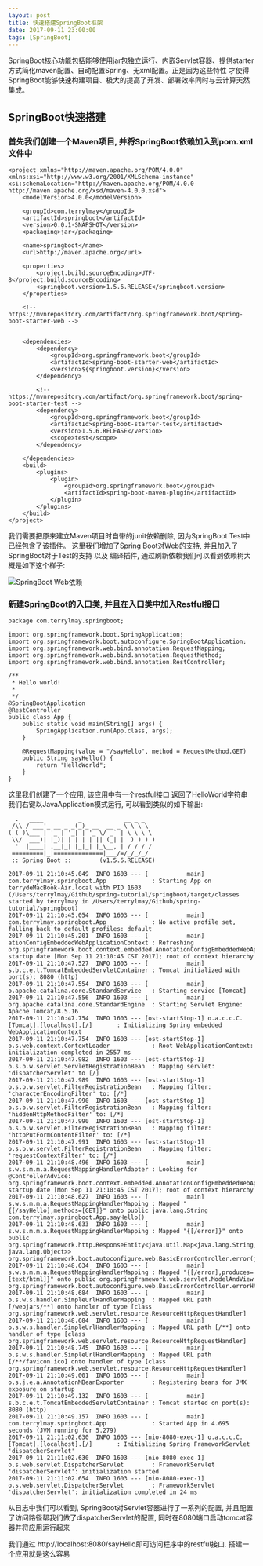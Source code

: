 ```yaml
---
layout: post
title: 快速搭建SpringBoot框架
date: 2017-09-11 23:00:00
tags: [SpringBoot]
---
```


SpringBoot核心功能包括能够使用jar包独立运行、内嵌Servlet容器、提供starter方式简化maven配置、自动配置Spring、无xml配置。正是因为这些特性 才使得SpringBoot能够快速构建项目、极大的提高了开发、部署效率同时与云计算天然集成。

## SpringBoot快速搭建

### 首先我们创建一个Maven项目, 并将SpringBoot依赖加入到pom.xml文件中

	<project xmlns="http://maven.apache.org/POM/4.0.0" xmlns:xsi="http://www.w3.org/2001/XMLSchema-instance"
	xsi:schemaLocation="http://maven.apache.org/POM/4.0.0 http://maven.apache.org/xsd/maven-4.0.0.xsd">
		<modelVersion>4.0.0</modelVersion>

		<groupId>com.terrylmay</groupId>
		<artifactId>springboot</artifactId>
		<version>0.0.1-SNAPSHOT</version>
		<packaging>jar</packaging>

		<name>springboot</name>
		<url>http://maven.apache.org</url>

		<properties>
			<project.build.sourceEncoding>UTF-8</project.build.sourceEncoding>
			<springboot.version>1.5.6.RELEASE</springboot.version>
		</properties>

		<!-- https://mvnrepository.com/artifact/org.springframework.boot/spring-boot-starter-web -->


		<dependencies>
			<dependency>
				<groupId>org.springframework.boot</groupId>
				<artifactId>spring-boot-starter-web</artifactId>
				<version>${springboot.version}</version>
			</dependency>

			<!-- https://mvnrepository.com/artifact/org.springframework.boot/spring-boot-starter-test -->
			<dependency>
				<groupId>org.springframework.boot</groupId>
				<artifactId>spring-boot-starter-test</artifactId>
				<version>1.5.6.RELEASE</version>
				<scope>test</scope>
			</dependency>

		</dependencies>
		<build>
			<plugins>
				<plugin>
					<groupId>org.springframework.boot</groupId>
					<artifactId>spring-boot-maven-plugin</artifactId>
				</plugin>
			</plugins>
		</build>
	</project>

我们需要把原来建立Maven项目时自带的junit依赖删除, 因为SpringBoot Test中已经包含了该插件。
这里我们增加了Spring Boot对Web的支持, 并且加入了SpringBoot对于Test的支持 以及 编译插件, 通过刷新依赖我们可以看到依赖树大概是如下这个样子:

![SpringBoot Web依赖](/assets/images/2017-09-11-spring-boot-maven-web-dependencies.png)

### 新建SpringBoot的入口类, 并且在入口类中加入Restful接口

	package com.terrylmay.springboot;

	import org.springframework.boot.SpringApplication;
	import org.springframework.boot.autoconfigure.SpringBootApplication;
	import org.springframework.web.bind.annotation.RequestMapping;
	import org.springframework.web.bind.annotation.RequestMethod;
	import org.springframework.web.bind.annotation.RestController;

	/**
	 * Hello world!
	 *
	 */
	@SpringBootApplication
	@RestController
	public class App {
		public static void main(String[] args) {
			SpringApplication.run(App.class, args);
		}

		@RequestMapping(value = "/sayHello", method = RequestMethod.GET)
		public String sayHello() {
			return "HelloWorld";
		}
	}

这里我们创建了一个应用, 该应用中有一个restful接口 返回了HelloWorld字符串
我们右键以JavaApplication模式运行, 可以看到类似的如下输出:

	
	  .   ____          _            __ _ _
	 /\\ / ___'_ __ _ _(_)_ __  __ _ \ \ \ \
	( ( )\___ | '_ | '_| | '_ \/ _` | \ \ \ \
	 \\/  ___)| |_)| | | | | || (_| |  ) ) ) )
	  '  |____| .__|_| |_|_| |_\__, | / / / /
	 =========|_|==============|___/=/_/_/_/
	 :: Spring Boot ::        (v1.5.6.RELEASE)

	2017-09-11 21:10:45.049  INFO 1603 --- [           main] com.terrylmay.springboot.App             : Starting App on terrydeMacBook-Air.local with PID 1603 (/Users/terrylmay/Github/spring-tutorial/springboot/target/classes started by terrylmay in /Users/terrylmay/Github/spring-tutorial/springboot)
	2017-09-11 21:10:45.054  INFO 1603 --- [           main] com.terrylmay.springboot.App             : No active profile set, falling back to default profiles: default
	2017-09-11 21:10:45.201  INFO 1603 --- [           main] ationConfigEmbeddedWebApplicationContext : Refreshing org.springframework.boot.context.embedded.AnnotationConfigEmbeddedWebApplicationContext@5e955596: startup date [Mon Sep 11 21:10:45 CST 2017]; root of context hierarchy
	2017-09-11 21:10:47.527  INFO 1603 --- [           main] s.b.c.e.t.TomcatEmbeddedServletContainer : Tomcat initialized with port(s): 8080 (http)
	2017-09-11 21:10:47.554  INFO 1603 --- [           main] o.apache.catalina.core.StandardService   : Starting service [Tomcat]
	2017-09-11 21:10:47.556  INFO 1603 --- [           main] org.apache.catalina.core.StandardEngine  : Starting Servlet Engine: Apache Tomcat/8.5.16
	2017-09-11 21:10:47.754  INFO 1603 --- [ost-startStop-1] o.a.c.c.C.[Tomcat].[localhost].[/]       : Initializing Spring embedded WebApplicationContext
	2017-09-11 21:10:47.754  INFO 1603 --- [ost-startStop-1] o.s.web.context.ContextLoader            : Root WebApplicationContext: initialization completed in 2557 ms
	2017-09-11 21:10:47.982  INFO 1603 --- [ost-startStop-1] o.s.b.w.servlet.ServletRegistrationBean  : Mapping servlet: 'dispatcherServlet' to [/]
	2017-09-11 21:10:47.989  INFO 1603 --- [ost-startStop-1] o.s.b.w.servlet.FilterRegistrationBean   : Mapping filter: 'characterEncodingFilter' to: [/*]
	2017-09-11 21:10:47.990  INFO 1603 --- [ost-startStop-1] o.s.b.w.servlet.FilterRegistrationBean   : Mapping filter: 'hiddenHttpMethodFilter' to: [/*]
	2017-09-11 21:10:47.990  INFO 1603 --- [ost-startStop-1] o.s.b.w.servlet.FilterRegistrationBean   : Mapping filter: 'httpPutFormContentFilter' to: [/*]
	2017-09-11 21:10:47.991  INFO 1603 --- [ost-startStop-1] o.s.b.w.servlet.FilterRegistrationBean   : Mapping filter: 'requestContextFilter' to: [/*]
	2017-09-11 21:10:48.496  INFO 1603 --- [           main] s.w.s.m.m.a.RequestMappingHandlerAdapter : Looking for @ControllerAdvice: org.springframework.boot.context.embedded.AnnotationConfigEmbeddedWebApplicationContext@5e955596: startup date [Mon Sep 11 21:10:45 CST 2017]; root of context hierarchy
	2017-09-11 21:10:48.627  INFO 1603 --- [           main] s.w.s.m.m.a.RequestMappingHandlerMapping : Mapped "{[/sayHello],methods=[GET]}" onto public java.lang.String com.terrylmay.springboot.App.sayHello()
	2017-09-11 21:10:48.633  INFO 1603 --- [           main] s.w.s.m.m.a.RequestMappingHandlerMapping : Mapped "{[/error]}" onto public org.springframework.http.ResponseEntity<java.util.Map<java.lang.String, java.lang.Object>> org.springframework.boot.autoconfigure.web.BasicErrorController.error(javax.servlet.http.HttpServletRequest)
	2017-09-11 21:10:48.634  INFO 1603 --- [           main] s.w.s.m.m.a.RequestMappingHandlerMapping : Mapped "{[/error],produces=[text/html]}" onto public org.springframework.web.servlet.ModelAndView org.springframework.boot.autoconfigure.web.BasicErrorController.errorHtml(javax.servlet.http.HttpServletRequest,javax.servlet.http.HttpServletResponse)
	2017-09-11 21:10:48.684  INFO 1603 --- [           main] o.s.w.s.handler.SimpleUrlHandlerMapping  : Mapped URL path [/webjars/**] onto handler of type [class org.springframework.web.servlet.resource.ResourceHttpRequestHandler]
	2017-09-11 21:10:48.684  INFO 1603 --- [           main] o.s.w.s.handler.SimpleUrlHandlerMapping  : Mapped URL path [/**] onto handler of type [class org.springframework.web.servlet.resource.ResourceHttpRequestHandler]
	2017-09-11 21:10:48.745  INFO 1603 --- [           main] o.s.w.s.handler.SimpleUrlHandlerMapping  : Mapped URL path [/**/favicon.ico] onto handler of type [class org.springframework.web.servlet.resource.ResourceHttpRequestHandler]
	2017-09-11 21:10:49.001  INFO 1603 --- [           main] o.s.j.e.a.AnnotationMBeanExporter        : Registering beans for JMX exposure on startup
	2017-09-11 21:10:49.132  INFO 1603 --- [           main] s.b.c.e.t.TomcatEmbeddedServletContainer : Tomcat started on port(s): 8080 (http)
	2017-09-11 21:10:49.157  INFO 1603 --- [           main] com.terrylmay.springboot.App             : Started App in 4.695 seconds (JVM running for 5.279)
	2017-09-11 21:11:02.630  INFO 1603 --- [nio-8080-exec-1] o.a.c.c.C.[Tomcat].[localhost].[/]       : Initializing Spring FrameworkServlet 'dispatcherServlet'
	2017-09-11 21:11:02.630  INFO 1603 --- [nio-8080-exec-1] o.s.web.servlet.DispatcherServlet        : FrameworkServlet 'dispatcherServlet': initialization started
	2017-09-11 21:11:02.654  INFO 1603 --- [nio-8080-exec-1] o.s.web.servlet.DispatcherServlet        : FrameworkServlet 'dispatcherServlet': initialization completed in 24 ms

从日志中我们可以看到, SpringBoot对Servlet容器进行了一系列的配置, 并且配置了访问路径帮我们做了dispatcherServlet的配置, 同时在8080端口启动tomcat容器并将应用运行起来

我们通过 http://localhost:8080/sayHello即可访问程序中的restful接口. 搭建一个应用就是这么容易


